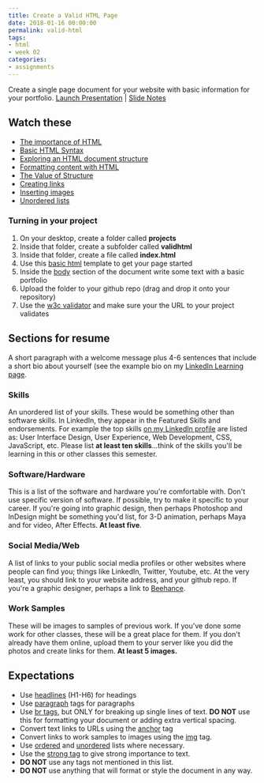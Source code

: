 ```yaml
---
title: Create a Valid HTML Page
date: 2018-01-16 00:00:00
permalink: valid-html
tags:
- html
- week 02
categories:
- assignments
---
```

Create a single page document for your website with basic information for your portfolio.
<i class="fab fa-slideshare"></i> [Launch Presentation](/fid/slides/slides.html?d=02_learning_html) | <i class="fas fa-file-alt"></i> [Slide Notes](/fid/slides/02_learning_html.html)

<!-- more -->

## Watch these
- [The importance of HTML](https://www.lynda.com/Web-Development-tutorials/importance-HTML/170427/196129-4.html)
- [Basic HTML Syntax](https://www.lynda.com/Web-Development-tutorials/Basic-HTML-syntax/170427/196130-4.html)
- [Exploring an HTML document structure](https://www.lynda.com/Web-Development-tutorials/Exploring-HTML-document/170427/196135-4.html)
- [Formatting content with HTML](https://www.lynda.com/Web-Development-tutorials/Formatting-content-HTML/170427/196141-4.html)
- [The Value of Structure](https://www.lynda.com/Web-Development-tutorials/value-structure/170427/196152-4.html)
- [Creating links](https://www.lynda.com/Web-Development-tutorials/Exploring-anchor-element/170427/196164-4.html)
- [Inserting images](https://www.lynda.com/Web-Development-tutorials/Displaying-images/170427/196148-4.html)
- [Unordered lists](https://www.lynda.com/Web-Development-tutorials/Unordered-lists/170427/196172-4.html)

### Turning in your project

1. On your desktop, create a folder called **projects**
1. Inside that folder, create a subfolder called **validhtml**
1. Inside that folder, create a file called **index.html**
1. Use this [basic html](http://jsbin.com/sakiwigafo/edit?html,output) template to get your page started
1. Inside the [body](https://developer.mozilla.org/en-US/docs/Web/HTML/Element/body) section of the document write some text with a basic portfolio
1. Upload the folder to your github repo (drag and drop it onto your repository)
1. Use the [w3c validator](https://validator.w3.org/) and make sure your the URL to your project validates

## Sections for resume

A short paragraph with a welcome message plus 4-6 sentences that include a short bio about yourself (see the example bio on my [LinkedIn Learning page](https://www.linkedin.com/learning/instructors/ray-villalobos?u=2125562).

### Skills

An unordered list of your skills. These would be something other than software skills. In LinkedIn, they appear in the Featured Skills and endorsements. For example the top skills [on my LinkedIn profile](https://www.linkedin.com/in/planetoftheweb/) are listed as: User Interface Design, User Experience, Web Development, CSS, JavaScript, etc. Please list **at least ten skills**...think of the skills you'll be learning in this or other classes this semester.

### Software/Hardware

This is a list of the software and hardware you're comfortable with. Don't use specific version of software. If possible, try to make it specific to your career. If you're going into graphic design, then perhaps Photoshop and InDesign might be something you'd list, for 3-D animation, perhaps Maya and for video, After Effects. **At least five**.

### Social Media/Web

A list of links to your public social media profiles or other websites where people can find you; things like LinkedIn, Twitter, Youtube, etc. At the very least, you should link to your website address, and your github repo. If you're a graphic designer, perhaps a link to [Beehance](https://www.behance.net/).

### Work Samples

These will be images to samples of previous work. If you've done some work for other classes, these will be a great place for them. If you don't already have them online, upload them to your server like you did the photos and create links for them. **At least 5 images.**

## Expectations
- Use [headlines](https://developer.mozilla.org/en-US/docs/Web/HTML/Element/Heading_Elements) (H1-H6) for headings
- Use [paragraph](https://developer.mozilla.org/en-US/docs/Web/HTML/Element/p) tags for paragraphs
- Use [br tags](https://developer.mozilla.org/en-US/docs/Web/HTML/Element/br), but ONLY for breaking up single lines of text. **DO NOT** use this for formatting your document or adding extra vertical spacing.
- Convert text links to URLs using the [anchor](https://developer.mozilla.org/en-US/docs/Web/HTML/Element/a) tag
- Convert links to work samples to images using the [img](https://developer.mozilla.org/en-US/docs/Web/HTML/Element/Img) tag.
- Use [ordered](https://developer.mozilla.org/en-US/docs/Web/HTML/Element/ol) and [unordered](https://developer.mozilla.org/en-US/docs/Web/HTML/Element/ul) lists where necessary.
- Use the [strong tag](https://developer.mozilla.org/en-US/docs/Web/HTML/Element/strong) to give strong importance to text.
- **DO NOT** use any tags not mentioned in this list.
- **DO NOT** use anything that will format or style the document in any way.
</ul>